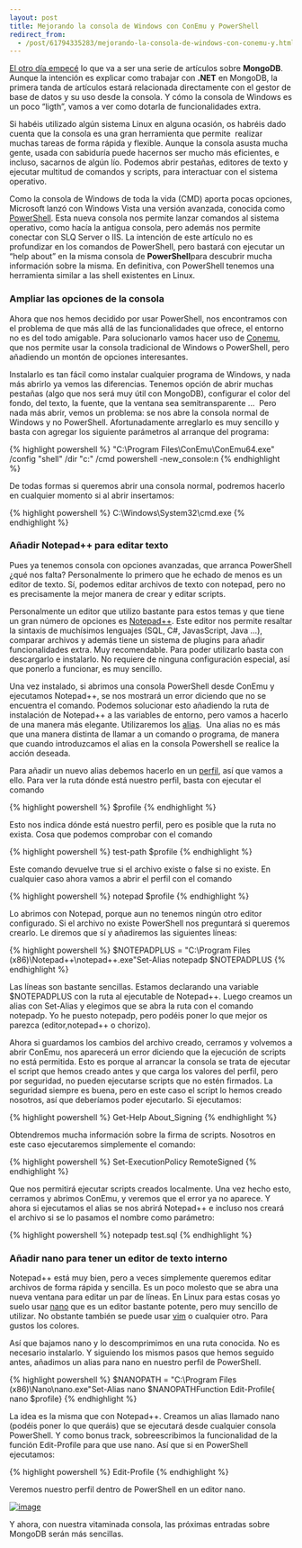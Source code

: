 ```yaml
---
layout: post
title: Mejorando la consola de Windows con ConEmu y PowerShell
redirect_from:
  - /post/61794335283/mejorando-la-consola-de-windows-con-conemu-y.html
---
```


[El otro día
empecé](http://charlascylon.com/post/61794334554/tutorial-mongodb-introducción-a-nosql-y-las-bases.html)
lo que va a ser una serie de artículos sobre **MongoDB**. Aunque la
intención es explicar como trabajar con **.NET** en MongoDB, la primera
tanda de artículos estará relacionada directamente con el gestor de base
de datos y su uso desde la consola. Y cómo la consola de Windows es un
poco “ligth”, vamos a ver como dotarla de funcionalidades extra.

Si habéis utilizado algún sistema Linux en alguna ocasión, os habréis
dado cuenta que la consola es una gran herramienta que permite  realizar
muchas tareas de forma rápida y flexible. Aunque la consola asusta mucha
gente, usada con sabiduría puede hacernos ser mucho más eficientes, e
incluso, sacarnos de algún lío. Podemos abrir pestañas, editores de
texto y ejecutar multitud de comandos y scripts, para interactuar con el
sistema operativo.

Como la consola de Windows de toda la vida (CMD) aporta pocas opciones,
Microsoft lanzó con Windows Vista una versión avanzada, conocida como
[PowerShell](http://es.wikipedia.org/wiki/Windows_PowerShell). Esta
nueva consola nos permite lanzar comandos al sistema operativo, como
hacía la antigua consola, pero además nos permite conectar con SLQ
Server o IIS. La intención de este artículo no es profundizar en los
comandos de PowerShell, pero bastará con ejecutar un “help about” en la
misma consola de **PowerShell**para descubrir mucha información sobre la
misma. En definitiva, con PowerShell tenemos una herramienta similar a
las shell existentes en Linux.

### Ampliar las opciones de la consola

Ahora que nos hemos decidido por usar PowerShell, nos encontramos con el
problema de que más allá de las funcionalidades que ofrece, el entorno
no es del todo amigable. Para solucionarlo vamos hacer uso de
[Conemu](https://code.google.com/p/conemu-maximus5/), que nos permite
usar la consola tradicional de Windows o PowerShell, pero añadiendo un
montón de opciones interesantes.

Instalarlo es tan fácil como instalar cualquier programa de Windows, y
nada más abrirlo ya vemos las diferencias. Tenemos opción de abrir
muchas pestañas (algo que nos será muy útil con MongoDB), configurar el
color del fondo, del texto, la fuente, que la ventana sea
semitransparente …  Pero nada más abrir, vemos un problema: se nos abre
la consola normal de Windows y no PowerShell. Afortunadamente arreglarlo
es muy sencillo y basta con agregar los siguiente parámetros al arranque
del programa: 


{% highlight powershell %}
"C:\Program Files\ConEmu\ConEmu64.exe" /config "shell" /dir "c:\" /cmd powershell -new_console:n
{% endhighlight %}

De todas formas si queremos abrir una consola normal, podremos hacerlo
en cualquier momento si al abrir insertamos:


{% highlight powershell %}
C:\Windows\System32\cmd.exe
{% endhighlight %}

### Añadir Notepad++ para editar texto

Pues ya tenemos consola con opciones avanzadas, que arranca PowerShell
¿qué nos falta? Personalmente lo primero que he echado de menos es un
editor de texto. Sí, podemos editar archivos de texto con notepad, pero
no es precisamente la mejor manera de crear y editar scripts. 

Personalmente un editor que utilizo bastante para estos temas y que
tiene un gran número de opciones es
[Notepad++](http://notepad-plus-plus.org/). Este editor nos permite
resaltar la sintaxis de muchísimos lenguajes (SQL, C\#, JavasScript,
Java …), comparar archivos y además tiene un sistema de plugins para
añadir funcionalidades extra. Muy recomendable. Para poder utilizarlo
basta con descargarlo e instalarlo. No requiere de ninguna configuración
especial, así que ponerlo a funcionar, es muy sencillo.

Una vez instalado, si abrimos una consola PowerShell desde ConEmu y
ejecutamos Notepad++, se nos mostrará un error diciendo que no se
encuentra el comando. Podemos solucionar esto añadiendo la ruta de
instalación de Notepad++ a las variables de entorno, pero vamos a
hacerlo de una manera más elegante. Utilizaremos
los [alias](http://technet.microsoft.com/en-us/library/ee692685.aspx).
 Una alias no es más que una manera distinta de llamar a un comando o
programa, de manera que cuando introduzcamos el alias en la consola
Powershell se realice la acción deseada.

Para añadir un nuevo alias debemos hacerlo en
un [perfil](http://technet.microsoft.com/en-us/library/ee692764.aspx),
así que vamos a ello. Para ver la ruta dónde está nuestro perfil, basta
con ejecutar el comando


{% highlight powershell %}
$profile
{% endhighlight %}

Esto nos indica dónde está nuestro perfil, pero es posible que la ruta
no exista. Cosa que podemos comprobar con el comando


{% highlight powershell %}
test-path $profile
{% endhighlight %}

Este comando devuelve true si el archivo existe o false si no existe. En
cualquier caso ahora vamos a abrir el perfil con el comando


{% highlight powershell %}
notepad $profile
{% endhighlight %}

Lo abrimos con Notepad, porque aun no tenemos ningún otro editor
configurado. Si el archivo no existe PowerShell nos preguntará si
queremos crearlo. Le diremos que sí y añadiremos las siguientes líneas:


{% highlight powershell %}
$NOTEPADPLUS = "C:\Program Files (x86)\Notepad++\notepad++.exe"Set-Alias notepadp $NOTEPADPLUS
{% endhighlight %}


Las líneas son bastante sencillas. Estamos declarando una variable
$NOTEPADPLUS con la ruta al ejecutable de Notepad++. Luego creamos un
alias con Set-Alias y elegimos que se abra la ruta con el comando
notepadp. Yo he puesto notepadp, pero podéis poner lo que mejor os
parezca (editor,notepad++ o chorizo).

Ahora si guardamos los cambios del archivo creado, cerramos y volvemos a
abrir ConEmu, nos aparecerá un error diciendo que la ejecución de
scripts no está permitida. Esto es porque al arrancar la consola se
trata de ejecutar el script que hemos creado antes y que carga los
valores del perfil, pero por seguridad, no pueden ejecutarse scripts que
no estén firmados. La seguridad siempre es buena, pero en este caso el
script lo hemos creado nosotros, así que deberíamos poder ejecutarlo. Si
ejecutamos: 


{% highlight powershell %}
Get-Help About_Signing
{% endhighlight %}

Obtendremos mucha información sobre la firma de scripts. Nosotros en
este caso ejecutaremos simplemente el comando:


{% highlight powershell %}
Set-ExecutionPolicy RemoteSigned
{% endhighlight %}

Que nos permitirá ejecutar scripts creados localmente. Una vez hecho
esto, cerramos y abrimos ConEmu, y veremos que el error ya no aparece. Y
ahora si ejecutamos el alias se nos abrirá Notepad++ e incluso nos
creará el archivo si se lo pasamos el nombre como parámetro:

{% highlight powershell %}
notepadp test.sql
{% endhighlight %}

### Añadir nano para tener un editor de texto interno

Notepad++ está muy bien, pero a veces simplemente queremos editar
archivos de forma rápida y sencilla. Es un poco molesto que se abra una
nueva ventana para editar un par de líneas. En Linux para estas cosas yo
suelo usar [nano](http://www.nano-editor.org/) que es un editor bastante
potente, pero muy sencillo de utilizar. No obstante también se puede
usar [vim](http://www.vim.org/) o cualquier otro. Para gustos los
colores.

Así que bajamos nano y lo descomprimimos en una ruta conocida. No es
necesario instalarlo. Y siguiendo los mismos pasos que hemos seguido
antes, añadimos un alias para nano en nuestro perfil de PowerShell.

{% highlight powershell %}
$NANOPATH = "C:\Program Files (x86)\Nano\nano.exe"Set-Alias nano $NANOPATHFunction Edit-Profile{    nano $profile}
{% endhighlight %}

La idea es la misma que con Notepad++. Creamos un alias llamado nano
(podéis poner lo que queráis) que se ejecutará desde cualquier consola
PowerShell. Y como bonus track, sobreescribimos la funcionalidad de la
función Edit-Profile para que use nano. Así que si en PowerShell
ejecutamos:

{% highlight powershell %}
Edit-Profile
{% endhighlight %}

Veremos nuestro perfil dentro de PowerShell en un editor nano.

[![image](http://3.bp.blogspot.com/-kZrY9aGLNP4/Ubru5YefjRI/AAAAAAAAAy4/92X3kiM0plU/s1600/console.png)](http://3.bp.blogspot.com/-kZrY9aGLNP4/Ubru5YefjRI/AAAAAAAAAy4/92X3kiM0plU/s1600/console.png)

Y ahora, con nuestra vitaminada consola, las próximas entradas sobre
MongoDB serán más sencillas.




